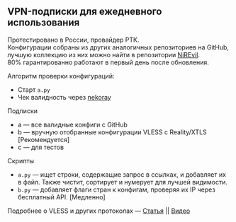 ## VPN-подписки для ежедневного использования
Протестировано в России, провайдер РТК.  
Конфигурации собраны из других аналогичных репозиториев на GitHub, лучшую коллекцию из них можно найти в репозитории [NiREvil](https://github.com/NiREvil/vless?tab=readme-ov-file#xray).  
80% гарантированно работают в первый день после обновления.

Алгоритм проверки конфигураций:
- Старт `a.py`
- Чек валидность через [nekoray](https://github.com/MatsuriDayo/nekoray)

Подписки
- a — все валидные конфиги с GitHub
- b — вручную отобранные конфигурации VLESS с Reality/XTLS [Рекомендуется]
- c — для тестов

Скрипты
- `a.py` — ищет строки, содержащие запрос в ссылках, и добавляет их в файл. Также чистит, сортирует и нумерует для лучшей видимости.
- `b.py` — добавляет флаги стран к конфигам, проверяя их IP через бесплатный API. [Медленно]

Подробнее о VLESS и других протоколах — [Статья](https://habr.com/ru/articles/727868/) || [Видео](https://www.youtube.com/watch?v=Ajy1lS9qJbs)
